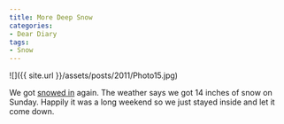 ```yaml
---
title: More Deep Snow
categories:
- Dear Diary
tags:
- Snow
---
```


![]({{ site.url }}/assets/posts/2011/Photo15.jpg)
  



We got [snowed in](/thingelstad/snowed-in) again. The weather says we got 14 inches of snow on Sunday. Happily it was a long weekend so we just stayed inside and let it come down.
